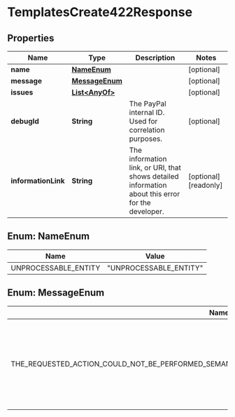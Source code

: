 

# TemplatesCreate422Response


## Properties

| Name | Type | Description | Notes |
|------------ | ------------- | ------------- | -------------|
|**name** | [**NameEnum**](#NameEnum) |  |  [optional] |
|**message** | [**MessageEnum**](#MessageEnum) |  |  [optional] |
|**issues** | [**List&lt;AnyOf&gt;**](AnyOf.md) |  |  [optional] |
|**debugId** | **String** | The PayPal internal ID. Used for correlation purposes. |  [optional] |
|**informationLink** | **String** | The information link, or URI, that shows detailed information about this error for the developer. |  [optional] [readonly] |



## Enum: NameEnum

| Name | Value |
|---- | -----|
| UNPROCESSABLE_ENTITY | &quot;UNPROCESSABLE_ENTITY&quot; |



## Enum: MessageEnum

| Name | Value |
|---- | -----|
| THE_REQUESTED_ACTION_COULD_NOT_BE_PERFORMED_SEMANTICALLY_INCORRECT_OR_FAILED_BUSINESS_VALIDATION_ | &quot;The requested action could not be performed, semantically incorrect, or failed business validation.&quot; |



